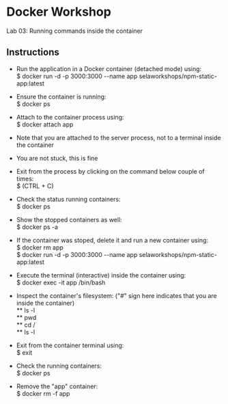 # Docker Workshop <br/>
Lab 03: Running commands inside the container

## Instructions <br/>
* Run the application in a Docker container (detached mode) using: <br/>
  $ docker run -d -p 3000:3000 --name app selaworkshops/npm-static-app:latest
* Ensure the container is running: <br/>
  $ docker ps
* Attach to the container process using: <br/>
  $ docker attach app <br/>
* Note that you are attached to the server process, not to a terminal inside the container
* You are not stuck, this is fine
* Exit from the process by clicking on the command below couple of times:<br/>
  $ (CTRL + C)
* Check the status running containers: <br/>
  $ docker ps
* Show the stopped containers as well: <br/>
  $ docker ps -a
* If the container was stoped, delete it and run a new container using: <br/>
  $ docker rm app <br/>
  $ docker run -d -p 3000:3000 --name app selaworkshops/npm-static-app:latest <br/>
* Execute the terminal (interactive) inside the container using:<br/>
  $ docker exec -it app /bin/bash
* Inspect the container's filesystem: ("#" sign here indicates that you are inside the container) <br/>
** ls -l <br/>
** pwd <br/>
** cd / <br/>
** ls -l <br/>


* Exit from the container terminal using: <br/>
  $ exit
* Check the running containers: <br/>
  $ docker ps
* Remove the "app" container: <br/>
  $ docker rm -f app
